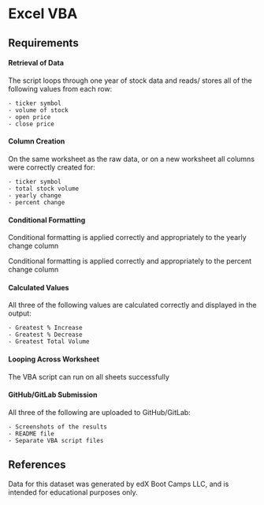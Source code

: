 # Excel VBA

## Requirements

#### Retrieval of Data

The script loops through one year of stock data and reads/ stores all of the following values from each row:
    
    - ticker symbol
    - volume of stock
    - open price
    - close price

#### Column Creation

On the same worksheet as the raw data, or on a new worksheet all columns were correctly created for:

    - ticker symbol
    - total stock volume
    - yearly change
    - percent change

#### Conditional Formatting

Conditional formatting is applied correctly and appropriately to the yearly change column

Conditional formatting is applied correctly and appropriately to the percent change column


#### Calculated Values

All three of the following values are calculated correctly and displayed in the output:

    - Greatest % Increase
    - Greatest % Decrease
    - Greatest Total Volume

#### Looping Across Worksheet

The VBA script can run on all sheets successfully

#### GitHub/GitLab Submission

All three of the following are uploaded to GitHub/GitLab:

    - Screenshots of the results
    - README file
    - Separate VBA script files


## References
Data for this dataset was generated by edX Boot Camps LLC, and is intended for educational purposes only.
